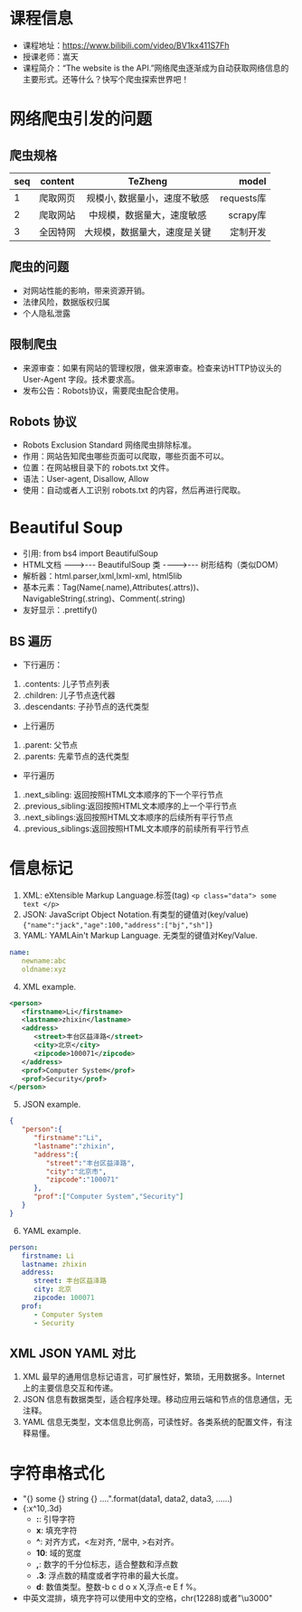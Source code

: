 # 课程信息
* 课程地址：https://www.bilibili.com/video/BV1kx411S7Fh
* 授课老师：嵩天
* 课程简介：“The website is the API.”网络爬虫逐渐成为自动获取网络信息的主要形式。还等什么？快写个爬虫探索世界吧！

# 网络爬虫引发的问题
## 爬虫规格
| seq | content |  TeZheng                   |   model     |
| --- |:------: | :------------------------: | -----------:|
|   1 | 爬取网页 | 规模小, 数据量小，速度不敏感 | requests库  |
|   2 | 爬取网站 | 中规模，数据量大，速度敏感   | scrapy库    |
|   3 | 全因特网 | 大规模，数据量大，速度是关键 | 定制开发     |

## 爬虫的问题
* 对网站性能的影响，带来资源开销。
* 法律风险，数据版权归属
* 个人隐私泄露

## 限制爬虫
* 来源审查：如果有网站的管理权限，做来源审查。检查来访HTTP协议头的 User-Agent 字段。技术要求高。
* 发布公告：Robots协议，需要爬虫配合使用。

## Robots 协议
* Robots Exclusion Standard 网络爬虫排除标准。
* 作用：网站告知爬虫哪些页面可以爬取，哪些页面不可以。
* 位置：在网站根目录下的 robots.txt 文件。
* 语法：User-agent, Disallow, Allow
* 使用：自动或者人工识别 robots.txt 的内容，然后再进行爬取。

# Beautiful Soup
* 引用: from bs4 import BeautifulSoup
* HTML文档 --->--- BeautifulSoup 类 ---->--- 树形结构（类似DOM）
* 解析器：html.parser,lxml,lxml-xml, html5lib
* 基本元素：Tag(Name(.name),Attributes(.attrs))、NavigableString(.string)、Comment(.string)
* 友好显示：.prettify()
## BS 遍历
* 下行遍历：
 1. .contents: 儿子节点列表
 2. .children: 儿子节点迭代器
 3. .descendants: 子孙节点的迭代类型
 * 上行遍历
 1. .parent: 父节点
 2. .parents: 先辈节点的迭代类型
 * 平行遍历
 1. .next_sibling: 返回按照HTML文本顺序的下一个平行节点
 2. .previous_sibling:返回按照HTML文本顺序的上一个平行节点
 3. .next_siblings:返回按照HTML文本顺序的后续所有平行节点
 4. .previous_siblings:返回按照HTML文本顺序的前续所有平行节点

# 信息标记
1. XML: eXtensible Markup Language.标签(tag) `<p class="data"> some text </p>`
2. JSON: JavaScript Object Notation.有类型的键值对(key/value)`{"name":"jack","age":100,"address":["bj","sh"]}`
3. YAML: YAMLAin't Markup Language.  无类型的键值对Key/Value.
```yaml
name:
   newname:abc
   oldname:xyz
```
4. XML example.
``` XML
<person>
   <firstname>Li</firstname>
   <lastname>zhixin</lastname>
   <address>
      <street>丰台区益泽路</street>
      <city>北京</city>
      <zipcode>100071</zipcode>
   </address>
   <prof>Computer System</prof>
   <prof>Security</prof>
</person>
```
5. JSON example.
```JSON
{
   "person":{
      "firstname":"Li",
      "lastname":"zhixin",
      "address":{
         "street":"丰台区益泽路",
         "city":"北京市",
         "zipcode":"100071"
      },
      "prof":["Computer System","Security"]
   }
}
```
6. YAML example.
```YAML
person:
   firstname: Li
   lastname: zhixin
   address:
      street: 丰台区益泽路
      city: 北京
      zipcode: 100071
   prof:
      - Computer System
      - Security
```
## XML JSON YAML 对比
1. XML 最早的通用信息标记语言，可扩展性好，繁琐，无用数据多。Internet 上的主要信息交互和传递。
2. JSON 信息有数据类型，适合程序处理。移动应用云端和节点的信息通信，无注释。
3. YAML 信息无类型，文本信息比例高，可读性好。各类系统的配置文件，有注释易懂。

# 字符串格式化
* "{} some {} string {} ....".format(data1, data2, data3, ......)
* {:x^10,.3d}
  * **:**: 引导字符
  * **x**: 填充字符
  * **^**: 对齐方式，<左对齐, ^居中, >右对齐。
  * **10**: 域的宽度
  * **,**: 数字的千分位标志，适合整数和浮点数
  * **.3**: 浮点数的精度或者字符串的最大长度。
  * **d**: 数值类型。整数-b c d o x X,浮点-e E f %。
* 中英文混排，填充字符可以使用中文的空格，chr(12288)或者"\u3000"